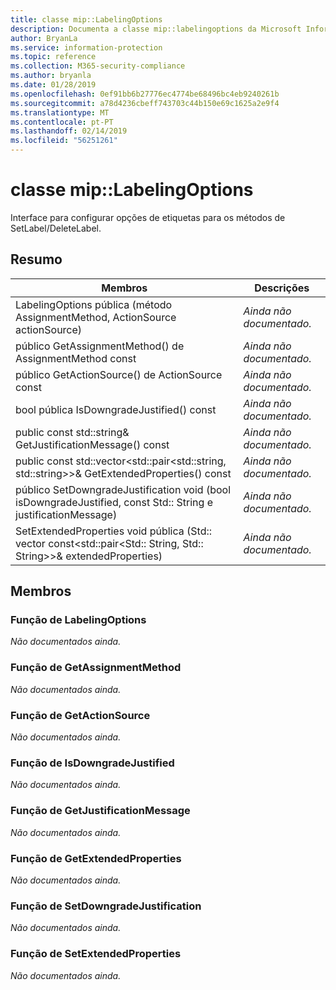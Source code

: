 ```yaml
---
title: classe mip::LabelingOptions
description: Documenta a classe mip::labelingoptions da Microsoft Information Protection (MIP) SDK.
author: BryanLa
ms.service: information-protection
ms.topic: reference
ms.collection: M365-security-compliance
ms.author: bryanla
ms.date: 01/28/2019
ms.openlocfilehash: 0ef91bb6b27776ec4774be68496bc4eb9240261b
ms.sourcegitcommit: a78d4236cbeff743703c44b150e69c1625a2e9f4
ms.translationtype: MT
ms.contentlocale: pt-PT
ms.lasthandoff: 02/14/2019
ms.locfileid: "56251261"
---
```

# <a name="class-miplabelingoptions"></a>classe mip::LabelingOptions 
Interface para configurar opções de etiquetas para os métodos de SetLabel/DeleteLabel.
  
## <a name="summary"></a>Resumo
 Membros                        | Descrições                                
--------------------------------|---------------------------------------------
LabelingOptions pública (método AssignmentMethod, ActionSource actionSource)  | _Ainda não documentado._
público GetAssignmentMethod() de AssignmentMethod const  | _Ainda não documentado._
público GetActionSource() de ActionSource const  | _Ainda não documentado._
bool pública IsDowngradeJustified() const  | _Ainda não documentado._
public const std::string& GetJustificationMessage() const  | _Ainda não documentado._
public const std::vector\<std::pair\<std::string, std::string\>\>& GetExtendedProperties() const  | _Ainda não documentado._
público SetDowngradeJustification void (bool isDowngradeJustified, const Std:: String e justificationMessage)  | _Ainda não documentado._
SetExtendedProperties void pública (Std:: vector const\<std::pair\<Std:: String, Std:: String\>\>& extendedProperties)  | _Ainda não documentado._
  
## <a name="members"></a>Membros
  
### <a name="labelingoptions-function"></a>Função de LabelingOptions
_Não documentados ainda._

  
### <a name="getassignmentmethod-function"></a>Função de GetAssignmentMethod
_Não documentados ainda._

  
### <a name="getactionsource-function"></a>Função de GetActionSource
_Não documentados ainda._

  
### <a name="isdowngradejustified-function"></a>Função de IsDowngradeJustified
_Não documentados ainda._

  
### <a name="getjustificationmessage-function"></a>Função de GetJustificationMessage
_Não documentados ainda._

  
### <a name="getextendedproperties-function"></a>Função de GetExtendedProperties
_Não documentados ainda._

  
### <a name="setdowngradejustification-function"></a>Função de SetDowngradeJustification
_Não documentados ainda._

  
### <a name="setextendedproperties-function"></a>Função de SetExtendedProperties
_Não documentados ainda._
